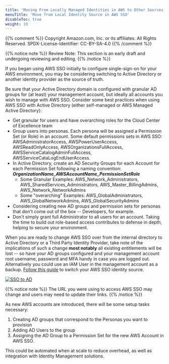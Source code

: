 ```yaml
---
title: 'Moving From Locally Managed Identities in AWS to Other Sources'
menuTitle: 'Move from Local Identity Source in AWS SSO'
disableToc: true
weight: 10
---
```


{{% comment %}}
Copyright Amazon.com, Inc. or its affiliates. All Rights Reserved.
SPDX-License-Identifier: CC-BY-SA-4.0
{{% /comment %}}

{{% notice note %}}
Review Note: This section is an early draft and undergoing reviewing and editing.
{{% /notice %}}

If you began using AWS SSO initially to configure single-sign-on for your AWS environment, you may be considering switching to Active Directory or another identity provider as the source of truth. 

Be sure that your Active Directory domain is configured with granular AD groups for (at least) your management account, but ideally all accounts you wish to manage with AWS SSO. Consider some best practices when using AWS SSO with Active Directory (either self-managed or AWS Managed Active Directory):

* Get granular for users and have overarching roles for the Cloud Center of Excellence team
* Group users into personas. Each persona will be assigned a Permission Set (or Role) in an account. Some default permissions sets in AWS SSO: AWSAdministratorAccess, AWSPowerUserAccess, AWSReadOnlyAccess, AWSOrganizationsFullAccess, AWSServiceCatalogAdminFullAccess, AWSServiceCataLogEndUserAccess.
* In Active Directory, create an AD Security Groups for each Account for each Permission Set following a naming convention: ***OrganizationName_AWSAccountName_PermissionSetRole***
	* Some Granular Examples: AWS_Network_Administrators, AWS_SharedServices_Administrators, AWS_Master_BillingAdmins, AWS_Network_NetworkAdmins
	* Some "overarching" Examples: AWS_GlobalAdministrators, AWS_GlobalNetworkAdmins, AWS_GlobalSecurityAdmins
* Considering creating new AD groups and permission sets for personas that don't come out of the box -- Developers, for example.
* Don't simply grant full Administrator to all users for an account. Taking the time to build out role-based access contributes to defense in depth, helping to secure your environment.

When you are ready to change AWS SSO over from the internal directory to Active Directory or a Third Party Identity Provider, take note of the implications of such a change **most notably** all existing entitlements will be lost -- so have your AD groups configured and your management account root username, password and MFA handy in case you are logged out. Alternatively you could use an IAM User in the management account as a backup. [Follow this guide](https://docs.aws.amazon.com/singlesignon/latest/userguide/manage-your-identity-source-change.html) to switch your AWS SSO identity source.

[![SSO to AD](/images/06-extend/02-federated-access-to-aws/awssso_converttoAD.png)](/images/06-extend/02-federated-access-to-aws/awssso_converttoAD.png)

{{% notice note %}}
The URL you were using to access AWS SSO may change and users may need to update their links.
{{% /notice %}}



As new AWS accounts are introduced, there will be some setup tasks necessary:
1) Creating AD groups that correspond to the Personas you want to provision
2) Adding AD Users to the group
3) Assigning the AD Group to a Permission Set for the new AWS Account in AWS SSO.

This could be automated when at scale to reduce overhead, as well as integration with Identity Management solutions.
